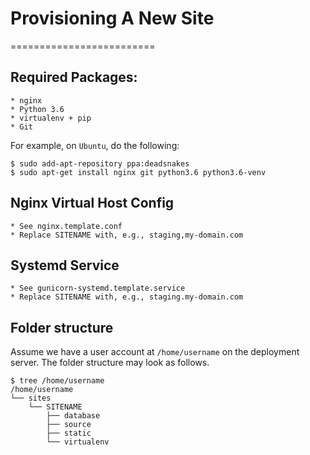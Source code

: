 # Provisioning A New Site
=========================

## Required Packages:
```
* nginx
* Python 3.6
* virtualenv + pip
* Git
```

For example, on `Ubuntu`, do the following:
```    
$ sudo add-apt-repository ppa:deadsnakes
$ sudo apt-get install nginx git python3.6 python3.6-venv
```

## Nginx Virtual Host Config
```
* See nginx.template.conf
* Replace SITENAME with, e.g., staging,my-domain.com
```

## Systemd Service
```
* See gunicorn-systemd.template.service
* Replace SITENAME with, e.g., staging.my-domain.com
```

## Folder structure

Assume we have a user account at `/home/username` on the deployment server.
The folder structure may look as follows.

```
$ tree /home/username
/home/username
└── sites
    └── SITENAME
        ├── database
        ├── source
        ├── static
        └── virtualenv
```
